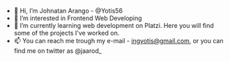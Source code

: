 - 👋 Hi, I’m Johnatan Arango - @Yotis56
- 👀 I’m interested in Frontend Web Developing
- 🌱 I’m currently learning web development on Platzi. Here you will find some of the projects I've worked on.
- 📫 You can reach me trough my e-mail - ingyotis@gmail.com, or you can find me on twitter as @jaarod_

<!---
Yotis56/Yotis56 is a ✨ special ✨ repository because its `README.md` (this file) appears on your GitHub profile.
You can click the Preview link to take a look at your changes.
--->
